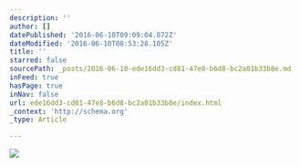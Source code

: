 ```yaml
---
description: ''
author: []
datePublished: '2016-06-10T09:09:04.872Z'
dateModified: '2016-06-10T08:53:28.105Z'
title: ''
starred: false
sourcePath: _posts/2016-06-10-ede16dd3-cd81-47e8-b6d8-bc2a01b33b8e.md
inFeed: true
hasPage: true
inNav: false
url: ede16dd3-cd81-47e8-b6d8-bc2a01b33b8e/index.html
_context: 'http://schema.org'
_type: Article

---
```

![](https://the-grid-user-content.s3-us-west-2.amazonaws.com/df2c0412-c39e-48a1-8967-3f5c9b18b268.jpg)
